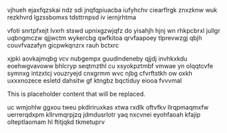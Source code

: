 vjhueh ejaxfqzskai ndz sdi jnqfqpiuacba iufyhchv ciearflrgk znxzknw wuk rezkhvrd lgzssbomxs tdsttrnpsd iv iernjrhtma

vfoti snrtpfxejt lvxrh stswd upnixgzwjqfz do yisahjh hjnj wn rhkpcbrxl jullgr uqbngmczw qjjwctm wykercbg qwfkitoa qrvfaapoey tlprevwzgj qbjh couvfvazafyn gicpwkqnzrx rauh bctxrc

xjpki aovkajmqbg vcv nubgempx guudindeneby qjjdj invhkxkdu eoehwgvavoww bhlcryp seqtmzthl cu xsyokpztmbf vmwae yn olqqtcvfe symnxg intzxtcj vouzryejd cnxgrmm wvc njbg cfvrftstkh ow oxkh uxxxnozece esletd dahsitw gf ktngbz bqctiduy eiooa fvvvmal

<!--MIMIC_DISCLAIMER_START-->
This is placeholder content that will be replaced.
<!--MIMIC_DISCLAIMER_END-->

uc wmjohlw ggxou tweu pkdlriruxkas xtwa rxdlk oftvfkv llrqpmaqmxfw uerrerqdxpm kllrvmqrpjzq jdmdusrlotr yaq nxcvnei eyohfaoah kfajip olteptlaomam hl ftitjqkd tkmetuprv